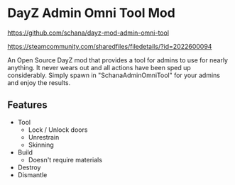# DayZ Admin Omni Tool Mod

<https://github.com/schana/dayz-mod-admin-omni-tool>

<https://steamcommunity.com/sharedfiles/filedetails/?id=2022600094>

An Open Source DayZ mod that provides a tool for admins to use for nearly anything. It never wears out and all actions have been sped up considerably. Simply spawn in "SchanaAdminOmniTool" for your admins and enjoy the results.

## Features

* Tool
  * Lock / Unlock doors
  * Unrestrain
  * Skinning
* Build
  * Doesn't require materials
* Destroy
* Dismantle

